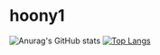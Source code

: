 # hoony1
![Anurag's GitHub stats](https://github-readme-stats.vercel.app/api?username=hoonys1&show_icons=true&theme=radical)
[![Top Langs](https://github-readme-stats.vercel.app/api/top-langs/?username=hoonys1&layout=compact)](https://github.com/hoonys1/JAVA_LJH)
